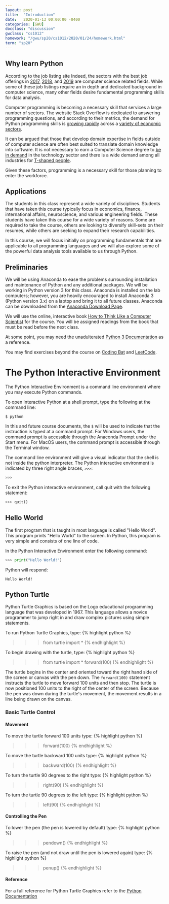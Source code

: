```yaml
---
layout: post
title:  "Introduction"
date:   2020-01-13 00:00:00 -0400
categories: [GWU]
docclass: "discussion"
gwclass: "cs1012"
homework: "/gwu/sp20/cs1012/2020/01/24/homework.html"
term: "sp20"
---
```

<head>
  <link href="/css/syntax.css" rel="stylesheet">
</head>

## Why learn Python
According to the job listing site Indeed, the sectors with the best job offerings in [2017](http://blog.indeed.com/2017/03/21/best-jobs-united-states-2017/), [2018](http://blog.indeed.com/2018/03/15/best-jobs-united-states/), and [2019](http://blog.indeed.com/2019/03/14/best-jobs-2019/) are computer science related fields.  While some of these job listings require an in depth and dedicated background in computer science, many other fields desire fundamental programming skills for data analysis.

Computer programming is becoming a necessary skill that services a large number of sectors.  The website Stack Overflow is dedicated to answering programming questions, and according to their metrics, the demand for Python programming skills is [growing rapidly](https://stackoverflow.blog/2017/09/06/incredible-growth-python/) across a [variety of economic sectors](https://stackoverflow.blog/2017/09/14/python-growing-quickly/).


It can be argued that those that develop domain expertise in fields outside of computer science are often best suited to translate domain knowledge into software.  It is not necessary to earn a Computer Science degree to [be in demand](https://www.forbes.com/sites/georgeanders/2015/07/29/liberal-arts-degree-tech/#19e268c1745d) in the technology sector and there is a wide demand among all industries for [T-shaped people](https://collegeinfogeek.com/become-t-shaped-person/).

Given these factors, programming is a necessary skill for those planning to enter the workforce.

## Applications

The students in this class represent a wide variety of disciplines.  Students that have taken this course typically focus in economics, finance, international affairs, neuroscience, and various engineering fields.  These students have taken this course for a wide variety of reasons.  Some are required to take the course, others are looking to diversify skill-sets on their resumes, while others are seeking to expand their research capabilities.

In this course, we will focus initially on programming fundamentals that are applicable to all programming languages and we will also explore some of the powerful data analysis tools available to us through Python.

<!--
Let's begin by looking at some data science applications of programming using Python.

### Dow Jones Industrial Average

![DJIA History]({{ "/gwu/sp20/cs1012/assets/intro/djia-history.png" | absolute_url }})

[DJIA Data]({{ "/gwu/sp20/cs1012/assets/intro/djia-100.png" | absolute_url }})

[DJIA Data Source](https://www.idvbook.com/teaching-aid/data-sets/the-dow-jones-industrial-average-data-set/)

```python
import numpy as np
import matplotlib.pyplot as plt
from datetime import datetime

data = np.loadtxt('djia-100.txt', delimiter=',', skiprows=4)

data[:,0] += 19e6
idx = data.shape[0]//2
data[idx:,0] = np.where(data[idx:,0] < 19.20e6, data[idx:,0] + 1e6, data[idx:,0])

plt.plot(data[:,0]//1e4,data[:,1])
plt.title('Dow Jones Industrial Average ' + str(int(data[0,0]//1e4)) + '-' + str(int(data[-1,0]//1e4)))
plt.xlabel('Year')
plt.show()
```

### Magnetic Resonance Imaging


### Impacts of Climate Change
-->

## Preliminaries
We will be using Anaconda to ease the problems surrounding installation and maintenance of Python and any additional packages.  We will be working in Python version 3 for this class.  Anaconda is installed on the lab computers; however, you are heavily encouraged to install Anaconda 3 (Python version 3.x) on a laptop and bring it to all future classes.  Anaconda can be downloaded from the [Anaconda Download Page](https://www.anaconda.com/download/).

We will use the online, interactive book [How to Think Like a Computer Scientist](http://interactivepython.org/courselib/static/thinkcspy/index.html) for the course.  You will be assigned readings from the book that must be read before the next class.

At some point, you may need the unadulterated [Python 3 Documentation](https://docs.python.org/3/index.html) as a reference.

You may find exercises beyond the course on [Coding Bat](https://codingbat.com/python) and [LeetCode](https://leetcode.com/).

# The Python Interactive Environment
The Python Interactive Environment is a command line environment where you may execute Python commands.

To open Interactive Python at a shell prompt, type the following at the command line:
```
$ python
```
In this and future course documents, the `$` will be used to indicate that the instruction is typed at a command prompt.  For Windows users, the command prompt is accessible through the Anaconda Prompt under the Start menu.  For MacOS users, the command prompt is accessible through the Terminal window.

The command line environment will give a visual indicator that the shell is not inside the python interpreter.  The Python interactive environment is indicated by three right angle braces, `>>>`:
```Python
>>>
```

To exit the Python interactive environment, call quit with the following statement:
```Python
>>> quit()
```

## Hello World
The first program that is taught in most language is called "Hello World".  This program prints "Hello World" to the screen.  In Python, this program is very simple and consists of one line of code.

In the Python Interactive Environment enter the following command:
```Python
>>> print("Hello World!")
```

Python will respond:
```
Hello World!
```

## Python Turtle
Python Turtle Graphics is based on the Logo educational programming language that was developed in 1967.  This language allows a novice programmer to jump right in and draw complex pictures using simple statements.

To run Python Turtle Graphics, type:
{% highlight python %}
>>> from turtle import *
{% endhighlight %}

To begin drawing with the turtle, type:
{% highlight python %}
>>> from turtle import *
>>> forward(100)
{% endhighlight %}

The turtle begins in the center and oriented toward the right hand side of the screen or canvas with the pen down.  The `forward(100)` statement instructs the turtle to move forward 100 units and then stop.  The turtle is now positioned 100 units to the right of the center of the screen.  Because the pen was down during the turtle's movement, the movement results in a line being drawn on the canvas.

### Basic Turtle Control
#### Movement
To move the turtle forward 100 units type:
{% highlight python %}
>>> forward(100)
{% endhighlight %}

To move the turtle backward 100 units type:
{% highlight python %}
>>> backward(100)
{% endhighlight %}

To turn the turtle 90 degrees to the right type:
{% highlight python %}
>>> right(90)
{% endhighlight %}

To turn the turtle 90 degrees to the left type:
{% highlight python %}
>>> left(90)
{% endhighlight %}

#### Controlling the Pen
To lower the pen (the pen is lowered by default) type:
{% highlight python %}
>>> pendown()
{% endhighlight %}

To raise the pen (and not draw until the pen is lowered again) type:
{% highlight python %}
>>> penup()
{% endhighlight %}

#### Reference
For a full reference for Python Turtle Graphics refer to the [Python Documentation](https://docs.python.org/3/library/turtle.html#turtle-methods)
